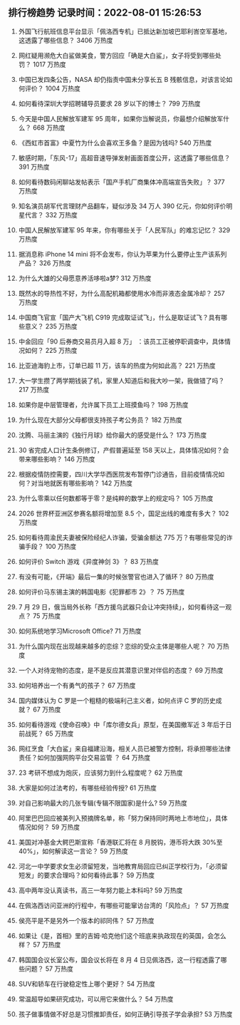 
## 排行榜趋势 记录时间：2022-08-01 15:26:53
  
  1. 外国飞行航班信息平台显示「佩洛西专机」已抵达新加坡巴耶利峇空军基地，这透露了哪些信息？ 3406 万热度
    
  2. 网红疑用濒危大白鲨做美食，警方回应「确是大白鲨」，女子将受到哪些处罚？ 1017 万热度
    
  3. 中国已发四条公告，NASA 却仍指责中国未分享长五 B 残骸信息，对该言论如何评价？ 1004 万热度
    
  4. 如何看待深圳大学招聘辅导员要求 28 岁以下的博士？ 799 万热度
    
  5. 今天是中国人民解放军建军 95 周年，如果你当解说员，你最想介绍解放军什么？ 668 万热度
    
  6. 《西虹市首富》中夏竹为什么会喜欢王多鱼？是因为钱吗? 540 万热度
    
  7. 敏感时期，「东风-17」高超音速导弹发射画面首度公开，这透露了哪些信息？ 391 万热度
    
  8. 如何看待数码闲聊站发帖表示「国产手机厂商集体冲高端宣告失败」？ 377 万热度
    
  9. 知名演员胡军代言理财产品翻车，疑似涉及 34 万人 390 亿元，你如何评价明星代言？ 332 万热度
    
  10. 中国人民解放军建军 95 年来，你有哪些关于「人民军队」的难忘记忆？ 329 万热度
    
  11. 据消息称 iPhone 14 mini 将不会发布，你认为苹果为什么要停止生产该系列产品？ 326 万热度
    
  12. 为什么大雄的父母愿意养活哆啦a梦? 312 万热度
    
  13. 既然水的导热性不好，为什么高配机箱都使用水冷而非液态金属冷却？ 257 万热度
    
  14. 中国商飞官宣「国产大飞机 C919 完成取证试飞」，什么是取证试飞？具有哪些意义？ 235 万热度
    
  15. 中金回应「90 后券商交易员月入超 8 万」 ：该员工正被停职调查中，具体情况如何？ 225 万热度
    
  16. 比亚迪海豹上市，订单已超 11 万，该车的热度为何如此高？ 221 万热度
    
  17. 大一学生攒了两学期钱装了机，家里人知道后和我大吵一架，我做错了吗？ 217 万热度
    
  18. 如果你是中层管理者，允许属下员工上班摸鱼吗？ 198 万热度
    
  19. 为什么现在大部分父母都很支持孩子考公务员？ 182 万热度
    
  20. 沈腾、马丽主演的《独行月球》给你最大的感受是什么？ 173 万热度
    
  21. 30 省完成人口计生条例修订，产假普遍延至 158 天以上，具体情况如何？会带来哪些影响？ 146 万热度
    
  22. 根据疫情防控需要，四川大学华西医院发布暂停门诊通告，目前疫情情况如何？对当地就医有哪些影响？ 142 万热度
    
  23. 为什么零乘以任何数都等于零？是纯粹的数学上的规定吗？ 105 万热度
    
  24. 2026 世界杯亚洲区参赛名额将增加至 8.5 个，国足出线的难度有多大？ 102 万热度
    
  25. 如何看待周渝民夫妻被保险经纪人诈骗，受骗金额达 775 万？有哪些常见的诈骗手段？ 100 万热度
    
  26. 如何评价 Switch 游戏《异度神剑 3》？ 83 万热度
    
  27. 有没有可能，《开端》最后一集的时候张警官也进入了循环？ 80 万热度
    
  28. 如何评价马东锡主演的韩国电影《犯罪都市 2》？ 75 万热度
    
  29. 7 月 29 日，俄当局外长称「西方援乌武器只会让冲突持续」，如何看待这一观点？ 75 万热度
    
  30. 如何系统地学习Microsoft Office? 71 万热度
    
  31. 为什么国内现在出现越来越多的恋综？恋综的受众主体是哪些人呢？ 70 万热度
    
  32. 一个人对待宠物的态度，是不是反应其潜意识里对伴侣的态度？ 69 万热度
    
  33. 如何培养出一个有勇气的孩子？ 67 万热度
    
  34. 国内媒体认为 C 罗是一个粗糙的极端利己主义者，如何点评 C 罗的历史成就？ 67 万热度
    
  35. 如何看待游戏《使命召唤》中「库尔德女兵」原型，在美国撤军近 3 年后于日前战死？ 65 万热度
    
  36. 网红烹食「大白鲨」来自福建沿海，相关人员已被警方控制，将承担哪些法律责任？如何加强网购平台交易监管 ？ 64 万热度
    
  37. 23 考研不想成为炮灰，应该努力到什么程度呢？ 62 万热度
    
  38. 大家是如何过法考的，有哪些经验传授? 61 万热度
    
  39. 对自己影响最大的几张专辑(专辑不限国家)是什么? 59 万热度
    
  40. 阿里巴巴回应被美列入预摘牌名单，称「努力保持同时两地上市地位」，具体情况如何？ 59 万热度
    
  41. 美国对冲基金大鳄巴斯宣称「香港联汇将在 8 月脱钩，港币将大跌 30%至 40%」，如何解读这一言论？ 59 万热度
    
  42. 河北一中学要求女生必须留短发，当地教育局回应已纠正学校行为，「必须留短发」的要求合理吗？如何看待此事？ 59 万热度
    
  43. 高中两年没认真读书，高三一年努力能上本科吗? 59 万热度
    
  44. 在佩洛西访问亚洲的行程中，有哪些可能窜访台湾的「风险点」？ 57 万热度
    
  45. 侯亮平是不是另外一个版本的祁同伟？ 57 万热度
    
  46. 如果让《是，首相》里的吉姆·哈克他们这个班底来执政现在的英国，会怎么样？ 57 万热度
    
  47. 韩国国会议长室公布，国会议长将在 8 月 4 日见佩洛西，这一行程透露了哪些问题？ 57 万热度
    
  48. SUV和轿车在行驶稳定性上哪个更好？ 54 万热度
    
  49. 常温超导如果研究成功，可以用它来做什么？ 54 万热度
    
  50. 孩子做事情做不好总是习惯推卸责任，如何正确引导孩子学会承担? 53 万热度
    